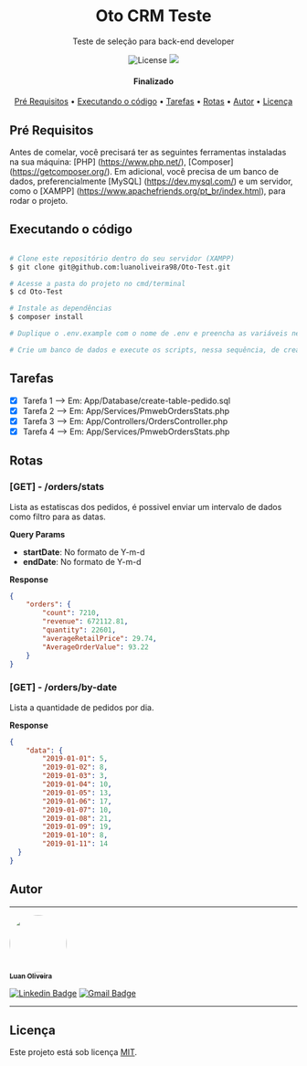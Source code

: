<h1 align="center"> Oto CRM Teste </h1>
<p align="center"> Teste de seleção para back-end developer </p>

<p align="center">
  <img alt="License" src="https://img.shields.io/badge/license-MIT-brightgreen">
  <img src="https://img.shields.io/static/v1?label=Made%20with&message=PHP&color=8993be"/>
</p>

<h4 align="center">
  Finalizado
</h4>

<p align="center">
 <a href="#pré-requisitos">Pré Requisitos</a> •
 <a href="#executando-o-código">Executando o código</a> •
 <a href="#tarefas">Tarefas</a> •
 <a href="#rotas">Rotas</a> •
 <a href="#autor">Autor</a> •
 <a href="#licença">Licença</a>
</p>

## Pré Requisitos

Antes de comelar, você precisará ter as seguintes ferramentas instaladas na sua máquina:
[PHP] (https://www.php.net/), [Composer] (https://getcomposer.org/).
Em adicional, você precisa de um banco de dados, preferencialmente [MySQL] (https://dev.mysql.com/) e um servidor, como o [XAMPP] (https://www.apachefriends.org/pt_br/index.html), para rodar o projeto.

## Executando o código

````bash

# Clone este repositório dentro do seu servidor (XAMPP)
$ git clone git@github.com:luanoliveira98/Oto-Test.git

# Acesse a pasta do projeto no cmd/terminal
$ cd Oto-Test

# Instale as dependências
$ composer install

# Duplique o .env.example com o nome de .env e preencha as variáveis necessárias

# Crie um banco de dados e execute os scripts, nessa sequência, de create-table-pedido.sql e db_oto_order_items.sql disponívels em App/Database

````

## Tarefas

- [x] Tarefa 1 --> Em: App/Database/create-table-pedido.sql
- [x] Tarefa 2 --> Em: App/Services/PmwebOrdersStats.php
- [x] Tarefa 3 --> Em: App/Controllers/OrdersController.php
- [x] Tarefa 4 --> Em: App/Services/PmwebOrdersStats.php

## Rotas

### [GET] - /orders/stats

Lista as estatiscas dos pedidos, é possivel enviar um intervalo de dados como filtro para as datas.

**Query Params**

- **startDate**: No formato de Y-m-d
- **endDate**: No formato de Y-m-d

**Response**

```json
{
	"orders": {
		"count": 7210,
		"revenue": 672112.81,
		"quantity": 22601,
		"averageRetailPrice": 29.74,
		"AverageOrderValue": 93.22
	}
}
```

### [GET] - /orders/by-date

Lista a quantidade de pedidos por dia.

**Response**

```json
{
	"data": {
		"2019-01-01": 5,
		"2019-01-02": 8,
		"2019-01-03": 3,
		"2019-01-04": 10,
		"2019-01-05": 13,
		"2019-01-06": 17,
		"2019-01-07": 10,
		"2019-01-08": 21,
		"2019-01-09": 19,
		"2019-01-10": 8,
		"2019-01-11": 14
  }
}
```

## Autor
---

<a href="https://github.com/luanoliveira">
 <img style="border-radius: 50%;" src="https://github.com/luanoliveira98.png" width="100px;" alt=""/>
 <br />
 <sub><b>Luan Oliveira</b></sub>
</a>

[![Linkedin Badge](https://img.shields.io/badge/-LinkedIn-blue?style=flat-square&logo=Linkedin&logoColor=white&link=https://www.linkedin.com/in/luan-oliveira-saldanha/)](https://www.linkedin.com/in/luan-oliveira-saldanha/) 
[![Gmail Badge](https://img.shields.io/badge/-Gmail-c14438?style=flat-square&logo=Gmail&logoColor=white&link=mailto:luanoliveiraltda@gmail.com)](mailto:luanoliveiraltda@gmail.com)

---

## Licença

Este projeto está sob licença [MIT](./LICENSE).

